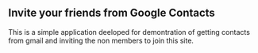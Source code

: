 ## Invite your friends from Google Contacts

This is a simple application deeloped for demontration of getting contacts from gmail and inviting the non members to join this site.

